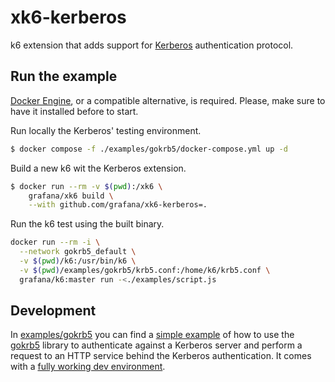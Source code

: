 # xk6-kerberos

k6 extension that adds support for [Kerberos](https://web.mit.edu/kerberos) authentication protocol.

## Run the example

[Docker Engine](https://docs.docker.com/engine), or a compatible alternative, is required. Please, make sure to have it installed before to start.

Run locally the Kerberos' testing environment.

```sh
$ docker compose -f ./examples/gokrb5/docker-compose.yml up -d
```

Build a new k6 wit the Kerberos extension.

```sh
$ docker run --rm -v $(pwd):/xk6 \
    grafana/xk6 build \
    --with github.com/grafana/xk6-kerberos=.
```

Run the k6 test using the built binary.

```sh
docker run --rm -i \
  --network gokrb5_default \
  -v $(pwd)/k6:/usr/bin/k6 \
  -v $(pwd)/examples/gokrb5/krb5.conf:/home/k6/krb5.conf \
  grafana/k6:master run -<./examples/script.js
```

## Development

In [examples/gokrb5](./examples/gokrb5) you can find a [simple example](./examples/gokrb5/main.go) of how to use the 
[gokrb5](https://github.com/jcmturner/gokrb5) library to authenticate against a Kerberos server and perform a request
to an HTTP service behind the Kerberos authentication.
It comes with a [fully working dev environment](./examples/gokrb5/docker-compose.yml). 
